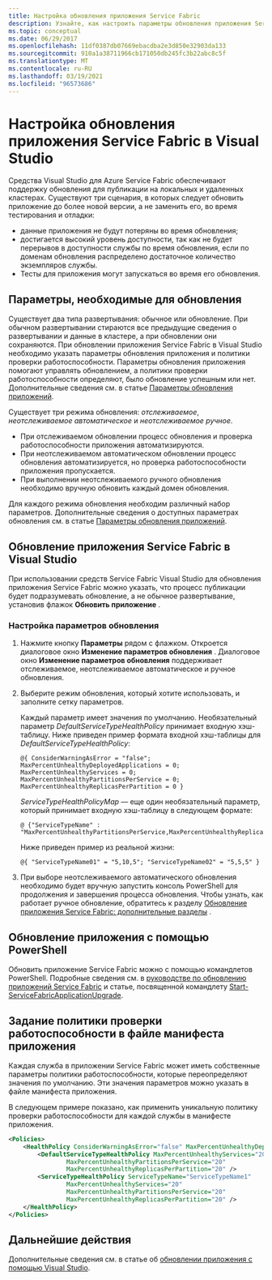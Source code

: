 ```yaml
---
title: Настройка обновления приложения Service Fabric
description: Узнайте, как настроить параметры обновления приложения Service Fabric с помощью Microsoft Visual Studio.
ms.topic: conceptual
ms.date: 06/29/2017
ms.openlocfilehash: 11df0387db07669ebacdba2e3d850e32903da133
ms.sourcegitcommit: 910a1a38711966cb171050db245fc3b22abc8c5f
ms.translationtype: MT
ms.contentlocale: ru-RU
ms.lasthandoff: 03/19/2021
ms.locfileid: "96573686"
---
```

# <a name="configure-the-upgrade-of-a-service-fabric-application-in-visual-studio"></a>Настройка обновления приложения Service Fabric в Visual Studio
Средства Visual Studio для Azure Service Fabric обеспечивают поддержку обновления для публикации на локальных и удаленных кластерах. Существуют три сценария, в которых следует обновить приложение до более новой версии, а не заменить его, во время тестирования и отладки:

* данные приложения не будут потеряны во время обновления;
* достигается высокий уровень доступности, так как не будет перерывов в доступности службы по время обновления, если по доменам обновления распределено достаточное количество экземпляров службы.
* Тесты для приложения могут запускаться во время его обновления.

## <a name="parameters-needed-to-upgrade"></a>Параметры, необходимые для обновления
Существует два типа развертывания: обычное или обновление. При обычном развертывании стираются все предыдущие сведения о развертывании и данные в кластере, а при обновлении они сохраняются. При обновлении приложения Service Fabric в Visual Studio необходимо указать параметры обновления приложения и политики проверки работоспособности. Параметры обновления приложения помогают управлять обновлением, а политики проверки работоспособности определяют, было обновление успешным или нет. Дополнительные сведения см. в статье [Параметры обновления приложений](service-fabric-application-upgrade-parameters.md).

Существует три режима обновления: *отслеживаемое*, *неотслеживаемое автоматическое* и *неотслеживаемое ручное*.

* При отслеживаемом обновлении процесс обновления и проверка работоспособности приложения автоматизируются.
* При неотслеживаемом автоматическом обновлении процесс обновления автоматизируется, но проверка работоспособности приложения пропускается.
* При выполнении неотслеживаемого ручного обновления необходимо вручную обновить каждый домен обновления.

Для каждого режима обновления необходим различный набор параметров. Дополнительные сведения о доступных параметрах обновления см. в статье [Параметры обновления приложений](service-fabric-application-upgrade-parameters.md).

## <a name="upgrade-a-service-fabric-application-in-visual-studio"></a>Обновление приложения Service Fabric в Visual Studio
При использовании средств Service Fabric Visual Studio для обновления приложения Service Fabric можно указать, что процесс публикации будет подразумевать обновление, а не обычное развертывание, установив флажок **Обновить приложение** .

### <a name="to-configure-the-upgrade-parameters"></a>Настройка параметров обновления
1. Нажмите кнопку **Параметры** рядом с флажком. Откроется диалоговое окно **Изменение параметров обновления** . Диалоговое окно **Изменение параметров обновления** поддерживает отслеживаемое, неотслеживаемое автоматическое и ручное обновления.
2. Выберите режим обновления, который хотите использовать, и заполните сетку параметров.

    Каждый параметр имеет значения по умолчанию. Необязательный параметр *DefaultServiceTypeHealthPolicy* принимает входную хэш-таблицу. Ниже приведен пример формата входной хэш-таблицы для *DefaultServiceTypeHealthPolicy*:

    ```
    @{ ConsiderWarningAsError = "false"; MaxPercentUnhealthyDeployedApplications = 0; MaxPercentUnhealthyServices = 0; MaxPercentUnhealthyPartitionsPerService = 0; MaxPercentUnhealthyReplicasPerPartition = 0 }
    ```

    *ServiceTypeHealthPolicyMap* — еще один необязательный параметр, который принимает входную хэш-таблицу в следующем формате:

    ```    
    @ {"ServiceTypeName" : "MaxPercentUnhealthyPartitionsPerService,MaxPercentUnhealthyReplicasPerPartition,MaxPercentUnhealthyServices"}
    ```

    Ниже приведен пример из реальной жизни:

    ```
    @{ "ServiceTypeName01" = "5,10,5"; "ServiceTypeName02" = "5,5,5" }
    ```
3. При выборе неотслеживаемого автоматического обновления необходимо будет вручную запустить консоль PowerShell для продолжения и завершения процесса обновления. Чтобы узнать, как работает ручное обновление, обратитесь к разделу [Обновление приложения Service Fabric: дополнительные разделы](service-fabric-application-upgrade-advanced.md) .

## <a name="upgrade-an-application-by-using-powershell"></a>Обновление приложения с помощью PowerShell
Обновить приложение Service Fabric можно с помощью командлетов PowerShell. Подробные сведения см. в [руководстве по обновлению приложений Service Fabric](service-fabric-application-upgrade-tutorial.md) и статье, посвященной командлету [Start-ServiceFabricApplicationUpgrade](/powershell/module/servicefabric/start-servicefabricapplicationupgrade).

## <a name="specify-a-health-check-policy-in-the-application-manifest-file"></a>Задание политики проверки работоспособности в файле манифеста приложения
Каждая служба в приложении Service Fabric может иметь собственные параметры политики работоспособности, которые переопределяют значения по умолчанию. Эти значения параметров можно указать в файле манифеста приложения.

В следующем примере показано, как применить уникальную политику проверки работоспособности для каждой службы в манифесте приложения.

```xml
<Policies>
    <HealthPolicy ConsiderWarningAsError="false" MaxPercentUnhealthyDeployedApplications="20">
        <DefaultServiceTypeHealthPolicy MaxPercentUnhealthyServices="20"               
                MaxPercentUnhealthyPartitionsPerService="20"
                MaxPercentUnhealthyReplicasPerPartition="20" />
        <ServiceTypeHealthPolicy ServiceTypeName="ServiceTypeName1"
                MaxPercentUnhealthyServices="20"
                MaxPercentUnhealthyPartitionsPerService="20"
                MaxPercentUnhealthyReplicasPerPartition="20" />      
    </HealthPolicy>
</Policies>
```
## <a name="next-steps"></a>Дальнейшие действия
Дополнительные сведения см. в статье об [обновлении приложения с помощью Visual Studio](service-fabric-application-upgrade-tutorial.md).
